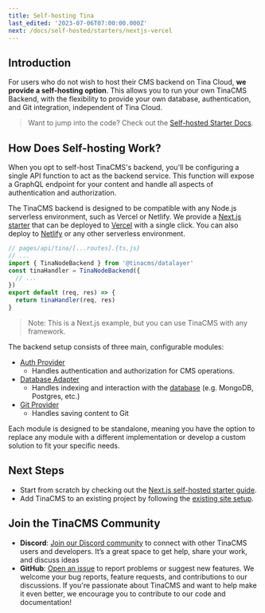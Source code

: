 ```yaml
---
title: Self-hosting Tina
last_edited: '2023-07-06T07:00:00.000Z'
next: /docs/self-hosted/starters/nextjs-vercel
---
```


## Introduction

<!-- TODO: Record a short clip that briefly explains the concept of self-hosting TinaCMS Backend. -->

For users who do not wish to host their CMS backend on Tina Cloud, **we provide a self-hosting option**. This allows you to run your own TinaCMS Backend, with the flexibility to provide your own database, authentication, and Git integration, independent of Tina Cloud.

> Want to jump into the code? Check out the [Self-hosted Starter Docs](/docs/self-hosted/starters/nextjs-vercel/).

## How Does Self-hosting Work?

When you opt to self-host TinaCMS's backend, you'll be configuring a single API function to act as the backend service. This function will expose a GraphQL endpoint for your content and handle all aspects of authentication and authorization.

The TinaCMS backend is designed to be compatible with any Node.js serverless environment, such as Vercel or Netlify. We provide a [Next.js starter](/docs/self-hosted/starters/nextjs-vercel) that can be deployed to [Vercel](https://vercel.com/) with a single click. You can also deploy to [Netlify](https://www.netlify.com/) or any other serverless environment.

```js
// pages/api/tina/[...routes].{ts,js}
// ...
import { TinaNodeBackend } from '@tinacms/datalayer'
const tinaHandler = TinaNodeBackend({
  // ...
})
export default (req, res) => {
  return tinaHandler(req, res)
}
```

> Note: This is a Next.js example, but you can use TinaCMS with any framework.

The backend setup consists of three main, configurable modules:

- [Auth Provider](/docs/self-hosted/authentication/overview)
  - Handles authentication and authorization for CMS operations.
- [Database Adapter](/docs/reference/self-hosted/database-adapter/overview)
  - Handles indexing and interaction with the [database](/docs/tina-cloud/faq/#why-do-i-need-a-database-when-using-markdown) (e.g. MongoDB, Postgres, etc.)
- [Git Provider](/docs/reference/self-hosted/git-provider/overview)
  - Handles saving content to Git

Each module is designed to be standalone, meaning you have the option to replace any module with a different implementation or develop a custom solution to fit your specific needs.

## Next Steps

- Start from scratch by checking out the [Next.js self-hosted starter guide](/docs/self-hosted/starters/nextjs-vercel/).
- Add TinaCMS to an existing project by following the [existing site setup](/docs/self-hosted/existing-site/).

## Join the TinaCMS Community

- **Discord**: [Join our Discord community](https://discord.com/invite/zumN63Ybpf) to connect with other TinaCMS users and developers. It’s a great space to get help, share your work, and discuss ideas
- **GitHub**: [Open an issue](https://github.com/tinacms/tinacms/issues/new/choose) to report problems or suggest new features. We welcome your bug reports, feature requests, and contributions to our discussions. If you're passionate about TinaCMS and want to help make it even better, we encourage you to contribute to our code and documentation!

